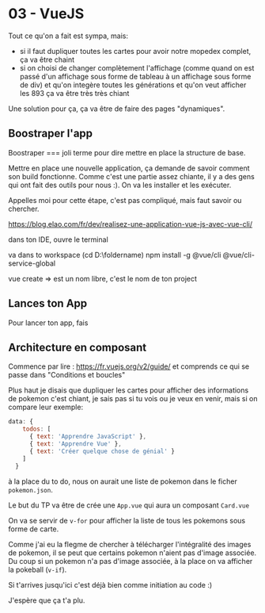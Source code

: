 03 - VueJS
==========

Tout ce qu'on a fait est sympa, mais:
 - si il faut dupliquer toutes les cartes pour avoir notre mopedex complet, ça va être chaint
 - si on choisi de changer complètement l'affichage (comme quand on est passé d'un affichage sous forme de tableau à un affichage sous forme de div) et qu'on integère toutes les générations et qu'on veut afficher les 893 ça va être très très chiant
 
 Une solution pour ça, ça va être de faire des pages "dynamiques".
 
 Boostraper l'app
 ----------------
 Boostraper === joli terme pour dire mettre en place la structure de base.
 
 Mettre en place une nouvelle application, ça demande de savoir comment son build fonctionne.
 Comme c'est une partie assez chiante, il y a des gens qui ont fait des outils pour nous :). On va les installer et les exécuter.
 
 Appelles moi pour cette étape, c'est pas compliqué, mais faut savoir ou chercher.
 
 https://blog.elao.com/fr/dev/realisez-une-application-vue-js-avec-vue-cli/
 
 dans ton IDE, ouvre le terminal
 
 va dans to workspace (cd D:\foldername)
 npm install -g @vue/cli @vue/cli-service-global
 
 vue create <pokedex>
 => <pokedex> est un nom libre, c'est le nom de ton project
 
 Lances ton App
 --------------
 Pour lancer ton app, fais
 
 
 Architecture en composant
 -------------------------
 
 Commence par lire :
 https://fr.vuejs.org/v2/guide/
 et comprends ce qui se passe dans "Conditions et boucles"
 
 Plus haut je disais que dupliquer les cartes pour afficher des informations de pokemon c'est chiant, je sais pas si tu vois ou je veux en venir,
 mais si on compare leur exemple:
 
 ```js
 data: {
     todos: [
       { text: 'Apprendre JavaScript' },
       { text: 'Apprendre Vue' },
       { text: 'Créer quelque chose de génial' }
     ]
   }
```

à la place du to do, nous on aurait une liste de pokemon dans le ficher `pokemon.json`.

Le but du TP va être de crée une `App.vue`
qui aura un composant `Card.vue`

On va se servir de `v-for` pour afficher la liste de tous les pokemons sous forme de carte.

Comme j'ai eu la flegme de chercher à télécharger l'intégralité des images de pokemon, il se peut que certains pokemon n'aient pas d'image associée.
Du coup si un pokemon n'a pas d'image associée, à la place on va afficher la pokeball (`v-if`).

Si t'arrives jusqu'ici c'est déjà bien comme initiation au code :)

J'espère que ça t'a plu.